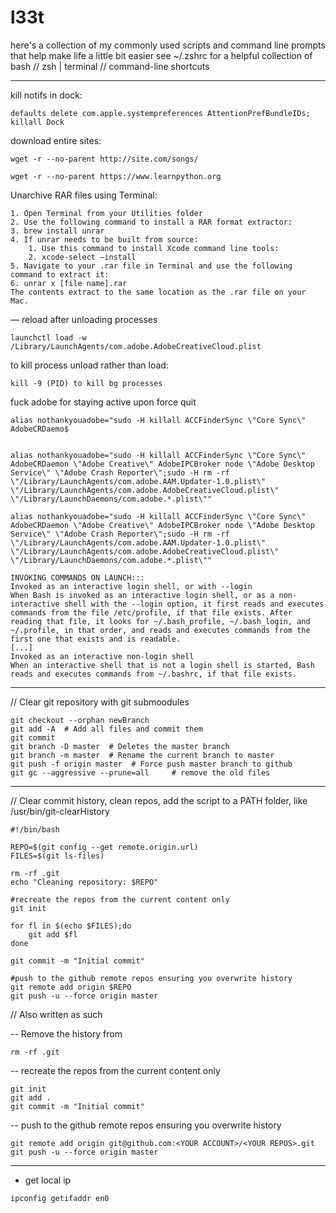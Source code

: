 # l33t
here's a collection of my commonly used scripts and command line prompts that help make life a little bit easier
see ~/.zshrc for a helpful collection of bash // zsh | terminal // command-line shortcuts
***
kill notifs in dock:

```
defaults delete com.apple.systempreferences AttentionPrefBundleIDs; killall Dock
```

download entire sites:
```
wget -r --no-parent http://site.com/songs/

wget -r --no-parent https://www.learnpython.org
```

Unarchive RAR files using Terminal:
```
1. Open Terminal from your Utilities folder
2. Use the following command to install a RAR format extractor:
3. brew install unrar
4. If unrar needs to be built from source:
    1. Use this command to install Xcode command line tools:
    2. xcode-select –install
5. Navigate to your .rar file in Terminal and use the following command to extract it:
6. unrar x [file name].rar
The contents extract to the same location as the .rar file on your Mac.
```

—
reload after unloading processes
```
launchctl load -w /Library/LaunchAgents/com.adobe.AdobeCreativeCloud.plist
```

to kill process unload rather than load:
```
kill -9 (PID) to kill bg processes
```

fuck adobe for staying active upon force quit
```
alias nothankyouadobe="sudo -H killall ACCFinderSync \"Core Sync\" AdobeCRDaemo$


alias nothankyouadobe="sudo -H killall ACCFinderSync \"Core Sync\" AdobeCRDaemon \"Adobe Creative\" AdobeIPCBroker node \"Adobe Desktop Service\" \"Adobe Crash Reporter\";sudo -H rm -rf \"/Library/LaunchAgents/com.adobe.AAM.Updater-1.0.plist\" \"/Library/LaunchAgents/com.adobe.AdobeCreativeCloud.plist\" \"/Library/LaunchDaemons/com.adobe.*.plist\""

alias nothankyouadobe="sudo -H killall ACCFinderSync \"Core Sync\" AdobeCRDaemon \"Adobe Creative\" AdobeIPCBroker node \"Adobe Desktop Service\" \"Adobe Crash Reporter\";sudo -H rm -rf \"/Library/LaunchAgents/com.adobe.AAM.Updater-1.0.plist\" \"/Library/LaunchAgents/com.adobe.AdobeCreativeCloud.plist\" \"/Library/LaunchDaemons/com.adobe.*.plist\""
```
```
INVOKING COMMANDS ON LAUNCH:::
Invoked as an interactive login shell, or with --login
When Bash is invoked as an interactive login shell, or as a non-interactive shell with the --login option, it first reads and executes commands from the file /etc/profile, if that file exists. After reading that file, it looks for ~/.bash_profile, ~/.bash_login, and ~/.profile, in that order, and reads and executes commands from the first one that exists and is readable.
[...]
Invoked as an interactive non-login shell
When an interactive shell that is not a login shell is started, Bash reads and executes commands from ~/.bashrc, if that file exists.
```

***
// Clear git repository with git submoodules
```
git checkout --orphan newBranch
git add -A  # Add all files and commit them
git commit
git branch -D master  # Deletes the master branch
git branch -m master  # Rename the current branch to master
git push -f origin master  # Force push master branch to github
git gc --aggressive --prune=all     # remove the old files
```
***
// Clear commit history, clean repos, add the script to a PATH folder, like /usr/bin/git-clearHistory
```
#!/bin/bash

REPO=$(git config --get remote.origin.url)
FILES=$(git ls-files)

rm -rf .git
echo "Cleaning repository: $REPO"

#recreate the repos from the current content only
git init

for fl in $(echo $FILES);do
    git add $fl
done

git commit -m "Initial commit"

#push to the github remote repos ensuring you overwrite history
git remote add origin $REPO
git push -u --force origin master
```
// Also written as such

-- Remove the history from 
```
rm -rf .git
```
-- recreate the repos from the current content only
```
git init
git add .
git commit -m "Initial commit"
```
-- push to the github remote repos ensuring you overwrite history
```
git remote add origin git@github.com:<YOUR ACCOUNT>/<YOUR REPOS>.git
git push -u --force origin master
```
***
-  get local ip
```
ipconfig getifaddr en0  
```
